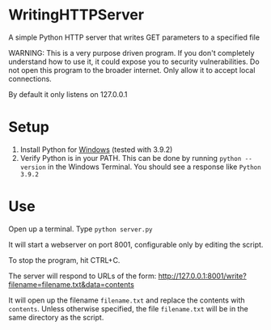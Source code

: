 # WritingHTTPServer
A simple Python HTTP server that writes GET parameters to a specified file

WARNING: This is a very purpose driven program. If you don't completely understand how to use it, it could expose you to security vulnerabilities. Do not open this program to the broader internet. Only allow it to accept local connections.

By default it only listens on 127.0.0.1

# Setup
1. Install Python for [Windows](https://www.python.org/downloads/windows/) (tested with 3.9.2)
2. Verify Python is in your PATH. This can be done by running
`python --version` in the Windows Terminal. You should see a response like `Python 3.9.2`

# Use
Open up a terminal.
Type `python server.py`

It will start a webserver on port 8001, configurable only by editing the script.

To stop the program, hit CTRL+C.

The server will respond to URLs of the form:
    http://127.0.0.1:8001/write?filename=filename.txt&data=contents

It will open up the filename `filename.txt` and replace the contents with `contents`.
Unless otherwise specified, the file `filename.txt` will be in the same directory as the script.